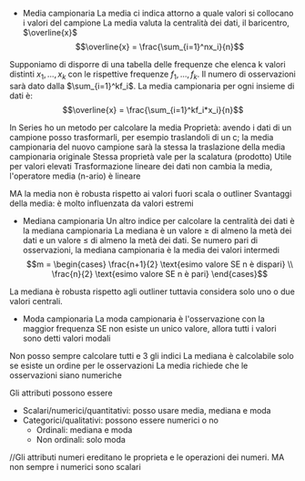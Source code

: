 - Media campionaria
La media ci indica attorno a quale valori si collocano i valori del campione
La media valuta la centralità dei dati, il baricentro, $\overline{x}$
$$\overline{x} = \frac{\sum_{i=1}^nx_i}{n}$$

Supponiamo di disporre di una tabella delle frequenze che elenca k valori distinti $x_1, …, x_k$ con le rispettive frequenze $f_1, …, f_k$. Il numero di osservazioni sarà dato dalla $\sum_{i=1}^kf_i$.
La media campionaria per ogni insieme di dati è:
$$\overline{x} = \frac{\sum_{i=1}^kf_i*x_i}{n}$$

In Series ho un metodo per calcolare la media
Proprietà: avendo i dati di un campione posso trasformarli, per esempio traslandoli di un c; la media campionaria del nuovo campione sarà la stessa la traslazione della media campionaria originale
Stessa proprietà vale per la scalatura (prodotto)
Utile per valori elevati
Trasformazione lineare dei dati non cambia la media, l'operatore media (n-ario) è lineare

MA la media non è robusta rispetto ai valori fuori scala o outliner
Svantaggi della media: è molto influenzata da valori estremi

- Mediana campionaria
Un altro indice per calcolare la centralità dei dati è la mediana campionaria
La mediana è un valore $\geq$ di almeno la metà dei dati e un valore $\leq$ di almeno la metà dei dati.
Se numero pari di osservazioni, la mediana campionaria è la media dei valori intermedi
$$m = \begin{cases} \frac{n+1}{2} \text{esimo valore SE n è dispari} \\ \frac{n}{2} \text{esimo valore SE n è pari} \end{cases}$$

La mediana è robusta rispetto agli outliner tuttavia considera solo uno o due valori centrali.

- Moda campionaria
La moda campionaria è l'osservazione con la maggior frequenza
SE non esiste un unico valore, allora tutti i valori sono detti valori modali

Non posso sempre calcolare tutti e 3 gli indici
La mediana è calcolabile solo se esiste un ordine per le osservazioni
La media richiede che le osservazioni siano numeriche

Gli attributi possono essere
- Scalari/numerici/quantitativi: posso usare media, mediana e moda
- Categorici/qualitativi: possono essere numerici o no
	- Ordinali: mediana e moda
	- Non ordinali: solo moda

//Gli attributi numeri ereditano le proprieta e le operazioni dei numeri. MA non sempre i numerici sono scalari
